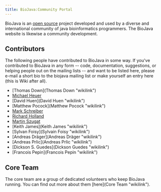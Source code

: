 ```yaml
---
title: BioJava:Community Portal
---
```


BioJava is an [open source](wp:open_source "wikilink") project developed
and used by a diverse and international community of java bioinformatics
programmers. The BioJava website is likewise a community development.

Contributors
------------

The following people have contributed to BioJava in some way. If you've
contributed to BioJava in any form -- code, documentation, suggestions,
or helping people out on the mailing lists -- and want to be listed
here, please e-mail a short bio to the biojava mailing list or make
yourself an entry here (this is Wiki after all).

-   [Thomas Down](Thomas Down "wikilink")
-   [Michael Heuer](User:Heuermh "wikilink")
-   [David Huen](David Huen "wikilink")
-   [Matthew Pocock](Matthew Pocock "wikilink")
-   [Mark Schreiber](User:Mark "wikilink")
-   [Richard Holland](User:Rholland "wikilink")
-   [Martin Szugat](User:Martin "wikilink")
-   [Keith James](Keith James "wikilink")
-   [Sylvan Foisy](Sylvain Foisy "wikilink")
-   [Andreas Dräger](Andreas Dräger "wikilink")
-   [Andreas Prlic](Andreas Prlic "wikilink")
-   [Dickson S. Guedes](Dickson Guedes "wikilink")
-   [Francois Pepin](Francois Pepin "wikilink")

Core Team
---------

The core team are a group of dedicated volunteers who keep BioJava
running. You can find out more about them [here](Core Team "wikilink").
